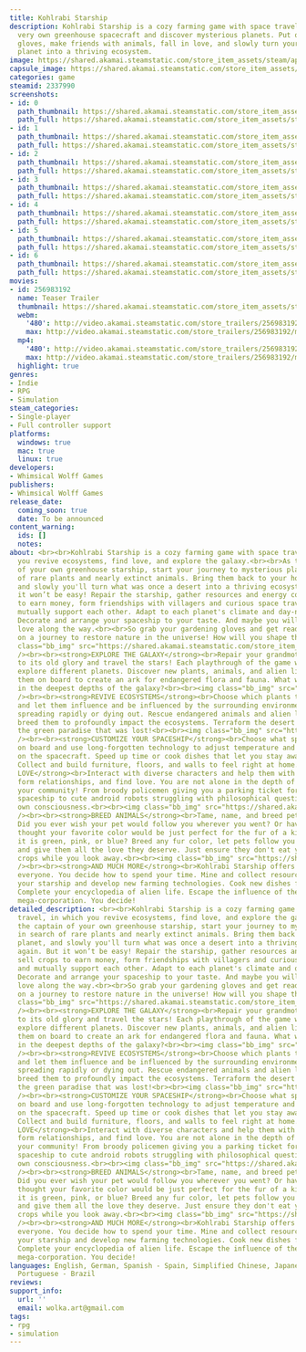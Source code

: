 ```yaml
---
title: Kohlrabi Starship
description: Kohlrabi Starship is a cozy farming game with space travel. Fly your
  very own greenhouse spacecraft and discover mysterious planets. Put on your gardening
  gloves, make friends with animals, fall in love, and slowly turn your desert home
  planet into a thriving ecosystem.
image: https://shared.akamai.steamstatic.com/store_item_assets/steam/apps/2337990/header.jpg?t=1719588923
capsule_image: https://shared.akamai.steamstatic.com/store_item_assets/steam/apps/2337990/capsule_231x87.jpg?t=1719588923
categories: game
steamid: 2337990
screenshots:
- id: 0
  path_thumbnail: https://shared.akamai.steamstatic.com/store_item_assets/steam/apps/2337990/ss_96fd254d282393dafaf602352271f7969c6fea48.600x338.jpg?t=1719588923
  path_full: https://shared.akamai.steamstatic.com/store_item_assets/steam/apps/2337990/ss_96fd254d282393dafaf602352271f7969c6fea48.1920x1080.jpg?t=1719588923
- id: 1
  path_thumbnail: https://shared.akamai.steamstatic.com/store_item_assets/steam/apps/2337990/ss_1cc03b774ae1f7ec3fb644a747596dc4fbd55ce8.600x338.jpg?t=1719588923
  path_full: https://shared.akamai.steamstatic.com/store_item_assets/steam/apps/2337990/ss_1cc03b774ae1f7ec3fb644a747596dc4fbd55ce8.1920x1080.jpg?t=1719588923
- id: 2
  path_thumbnail: https://shared.akamai.steamstatic.com/store_item_assets/steam/apps/2337990/ss_64586b64234a2f7c4a58bb708d3d3f3806cc8c5d.600x338.jpg?t=1719588923
  path_full: https://shared.akamai.steamstatic.com/store_item_assets/steam/apps/2337990/ss_64586b64234a2f7c4a58bb708d3d3f3806cc8c5d.1920x1080.jpg?t=1719588923
- id: 3
  path_thumbnail: https://shared.akamai.steamstatic.com/store_item_assets/steam/apps/2337990/ss_c96940e7e1967d18f11639f0452c7b6a8aede1a3.600x338.jpg?t=1719588923
  path_full: https://shared.akamai.steamstatic.com/store_item_assets/steam/apps/2337990/ss_c96940e7e1967d18f11639f0452c7b6a8aede1a3.1920x1080.jpg?t=1719588923
- id: 4
  path_thumbnail: https://shared.akamai.steamstatic.com/store_item_assets/steam/apps/2337990/ss_45e2791588ff8181400bd1a83b05718ef64135d1.600x338.jpg?t=1719588923
  path_full: https://shared.akamai.steamstatic.com/store_item_assets/steam/apps/2337990/ss_45e2791588ff8181400bd1a83b05718ef64135d1.1920x1080.jpg?t=1719588923
- id: 5
  path_thumbnail: https://shared.akamai.steamstatic.com/store_item_assets/steam/apps/2337990/ss_cd5ef64bee97db5900f6890c40e53f07c6da1f7d.600x338.jpg?t=1719588923
  path_full: https://shared.akamai.steamstatic.com/store_item_assets/steam/apps/2337990/ss_cd5ef64bee97db5900f6890c40e53f07c6da1f7d.1920x1080.jpg?t=1719588923
- id: 6
  path_thumbnail: https://shared.akamai.steamstatic.com/store_item_assets/steam/apps/2337990/ss_f1db7e5786e295fa04c1f93c16adda2a3776dfc3.600x338.jpg?t=1719588923
  path_full: https://shared.akamai.steamstatic.com/store_item_assets/steam/apps/2337990/ss_f1db7e5786e295fa04c1f93c16adda2a3776dfc3.1920x1080.jpg?t=1719588923
movies:
- id: 256983192
  name: Teaser Trailer
  thumbnail: https://shared.akamai.steamstatic.com/store_item_assets/steam/apps/256983192/movie.293x165.jpg?t=1700215528
  webm:
    '480': http://video.akamai.steamstatic.com/store_trailers/256983192/movie480_vp9.webm?t=1700215528
    max: http://video.akamai.steamstatic.com/store_trailers/256983192/movie_max_vp9.webm?t=1700215528
  mp4:
    '480': http://video.akamai.steamstatic.com/store_trailers/256983192/movie480.mp4?t=1700215528
    max: http://video.akamai.steamstatic.com/store_trailers/256983192/movie_max.mp4?t=1700215528
  highlight: true
genres:
- Indie
- RPG
- Simulation
steam_categories:
- Single-player
- Full controller support
platforms:
  windows: true
  mac: true
  linux: true
developers:
- Whimsical Wolff Games
publishers:
- Whimsical Wolff Games
release_date:
  coming_soon: true
  date: To be announced
content_warning:
  ids: []
  notes:
about: <br><br>Kohlrabi Starship is a cozy farming game with space travel, in which
  you revive ecosystems, find love, and explore the galaxy.<br><br>As the captain
  of your own greenhouse starship, start your journey to mysterious planets in search
  of rare plants and nearly extinct animals. Bring them back to your home planet,
  and slowly you'll turn what was once a desert into a thriving ecosystem again. But
  it won’t be easy! Repair the starship, gather resources and energy cores, sell crops
  to earn money, form friendships with villagers and curious space travelers, and
  mutually support each other. Adapt to each planet's climate and day-night cycle.
  Decorate and arrange your spaceship to your taste. And maybe you will even find
  love along the way.<br><br>So grab your gardening gloves and get ready to embark
  on a journey to restore nature in the universe! How will you shape the planets?<br><br><img
  class="bb_img" src="https://shared.akamai.steamstatic.com/store_item_assets/steam/apps/2337990/extras/hologranTiny.gif?t=1719588923"
  /><br><br><strong>EXPLORE THE GALAXY</strong><br>Repair your grandmother’s spaceship
  to its old glory and travel the stars! Each playthrough of the game will let you
  explore different planets. Discover new plants, animals, and alien life and bring
  them on board to create an ark for endangered flora and fauna. What will you find
  in the deepest depths of the galaxy?<br><br><img class="bb_img" src="https://shared.akamai.steamstatic.com/store_item_assets/steam/apps/2337990/extras/plantsTiny.gif?t=1719588923"
  /><br><br><strong>REVIVE ECOSYSTEMS</strong><br>Choose which plants to introduce
  and let them influence and be influenced by the surrounding environment, either
  spreading rapidly or dying out. Rescue endangered animals and alien life, and strategically
  breed them to profoundly impact the ecosystems. Terraform the desert and bring back
  the green paradise that was lost!<br><br><img class="bb_img" src="https://shared.akamai.steamstatic.com/store_item_assets/steam/apps/2337990/extras/starshipTiny.gif?t=1719588923"
  /><br><br><strong>CUSTOMIZE YOUR SPACESHIP</strong><br>Choose what species to grow
  on board and use long-forgotten technology to adjust temperature and light conditions
  on the spacecraft. Speed up time or cook dishes that let you stay awake for days.
  Collect and build furniture, floors, and walls to feel right at home.<br><br><strong>FIND
  LOVE</strong><br>Interact with diverse characters and help them with their struggles,
  form relationships, and find love. You are not alone in the depth of space - find
  your community! From broody policemen giving you a parking ticket for your crashed
  spaceship to cute android robots struggling with philosophical questions about their
  own consciousness.<br><br><img class="bb_img" src="https://shared.akamai.steamstatic.com/store_item_assets/steam/apps/2337990/extras/catsFollowingTiny.gif?t=1719588923"
  /><br><br><strong>BREED ANIMALS</strong><br>Tame, name, and breed pets and animals!
  Did you ever wish your pet would follow you wherever you went? Or have you ever
  thought your favorite color would be just perfect for the fur of a kitty, even if
  it is green, pink, or blue? Breed any fur color, let pets follow you on your adventures,
  and give them all the love they deserve. Just ensure they don't eat your most valuable
  crops while you look away.<br><br><img class="bb_img" src="https://shared.akamai.steamstatic.com/store_item_assets/steam/apps/2337990/extras/desertTiny.gif?t=1719588923"
  /><br><br><strong>AND MUCH MORE</strong><br>Kohlrabi Starship offers something for
  everyone. You decide how to spend your time. Mine and collect resources to repair
  your starship and develop new farming technologies. Cook new dishes for your friends.
  Complete your encyclopedia of alien life. Escape the influence of the Galactizon
  mega-corporation. You decide!
detailed_description: <br><br>Kohlrabi Starship is a cozy farming game with space
  travel, in which you revive ecosystems, find love, and explore the galaxy.<br><br>As
  the captain of your own greenhouse starship, start your journey to mysterious planets
  in search of rare plants and nearly extinct animals. Bring them back to your home
  planet, and slowly you'll turn what was once a desert into a thriving ecosystem
  again. But it won’t be easy! Repair the starship, gather resources and energy cores,
  sell crops to earn money, form friendships with villagers and curious space travelers,
  and mutually support each other. Adapt to each planet's climate and day-night cycle.
  Decorate and arrange your spaceship to your taste. And maybe you will even find
  love along the way.<br><br>So grab your gardening gloves and get ready to embark
  on a journey to restore nature in the universe! How will you shape the planets?<br><br><img
  class="bb_img" src="https://shared.akamai.steamstatic.com/store_item_assets/steam/apps/2337990/extras/hologranTiny.gif?t=1719588923"
  /><br><br><strong>EXPLORE THE GALAXY</strong><br>Repair your grandmother’s spaceship
  to its old glory and travel the stars! Each playthrough of the game will let you
  explore different planets. Discover new plants, animals, and alien life and bring
  them on board to create an ark for endangered flora and fauna. What will you find
  in the deepest depths of the galaxy?<br><br><img class="bb_img" src="https://shared.akamai.steamstatic.com/store_item_assets/steam/apps/2337990/extras/plantsTiny.gif?t=1719588923"
  /><br><br><strong>REVIVE ECOSYSTEMS</strong><br>Choose which plants to introduce
  and let them influence and be influenced by the surrounding environment, either
  spreading rapidly or dying out. Rescue endangered animals and alien life, and strategically
  breed them to profoundly impact the ecosystems. Terraform the desert and bring back
  the green paradise that was lost!<br><br><img class="bb_img" src="https://shared.akamai.steamstatic.com/store_item_assets/steam/apps/2337990/extras/starshipTiny.gif?t=1719588923"
  /><br><br><strong>CUSTOMIZE YOUR SPACESHIP</strong><br>Choose what species to grow
  on board and use long-forgotten technology to adjust temperature and light conditions
  on the spacecraft. Speed up time or cook dishes that let you stay awake for days.
  Collect and build furniture, floors, and walls to feel right at home.<br><br><strong>FIND
  LOVE</strong><br>Interact with diverse characters and help them with their struggles,
  form relationships, and find love. You are not alone in the depth of space - find
  your community! From broody policemen giving you a parking ticket for your crashed
  spaceship to cute android robots struggling with philosophical questions about their
  own consciousness.<br><br><img class="bb_img" src="https://shared.akamai.steamstatic.com/store_item_assets/steam/apps/2337990/extras/catsFollowingTiny.gif?t=1719588923"
  /><br><br><strong>BREED ANIMALS</strong><br>Tame, name, and breed pets and animals!
  Did you ever wish your pet would follow you wherever you went? Or have you ever
  thought your favorite color would be just perfect for the fur of a kitty, even if
  it is green, pink, or blue? Breed any fur color, let pets follow you on your adventures,
  and give them all the love they deserve. Just ensure they don't eat your most valuable
  crops while you look away.<br><br><img class="bb_img" src="https://shared.akamai.steamstatic.com/store_item_assets/steam/apps/2337990/extras/desertTiny.gif?t=1719588923"
  /><br><br><strong>AND MUCH MORE</strong><br>Kohlrabi Starship offers something for
  everyone. You decide how to spend your time. Mine and collect resources to repair
  your starship and develop new farming technologies. Cook new dishes for your friends.
  Complete your encyclopedia of alien life. Escape the influence of the Galactizon
  mega-corporation. You decide!
languages: English, German, Spanish - Spain, Simplified Chinese, Japanese, Russian,
  Portuguese - Brazil
reviews:
support_info:
  url: ''
  email: wolka.art@gmail.com
tags:
- rpg
- simulation
---
```


